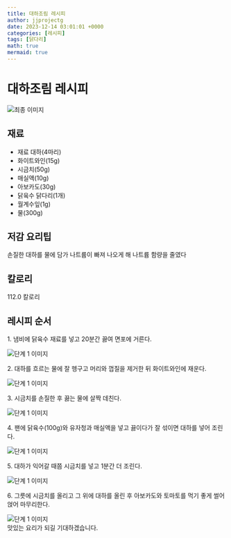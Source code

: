 ```yaml
---
title: 대하조림 레시피
author: jjprojectg
date: 2023-12-14 03:01:01 +0000
categories: [레시피]
tags: [닭다리]
math: true
mermaid: true
---
```

<meta name="og:type" content="website"/>
<meta charset="UTF-8"/>
<div class="header">
  <h1>대하조림 레시피</h1>
</div>

<div class="container my-4">
  <div class="row">
    <div class="col-12 col-md-6">
      <div class="recipe-image">
        <img src="http://www.foodsafetykorea.go.kr/uploadimg/cook/10_00256_2.png" class="step-image" alt="최종 이미지"/>
      </div>
    </div>
    <div class="col-12 col-md-6">
      <div class="ingredients">
        <h2>재료</h2>
        <ul class="card">
          <li> 재료 대하(4마리) </li>
          <li>  화이트와인(15g) </li>
          <li>  시금치(50g) </li>
          <li> 매실액(10g) </li>
          <li>  아보카도(30g) </li>
          <li> 닭육수 닭다리(1개) </li>
          <li>  월계수잎(1g) </li>
          <li>  물(300g) </li>
</ul>
      </div>
    </div>
    <div class="col-12 col-md-6">
      <div class="ingredients">
        <h2>저감 요리팁</h2>
        <div class="card"> 
          <p>
            손질한 대하를 물에 담가 나트륨이 빠져 나오게 해 나트륨 함량을 줄였다
          </p>
        </div>
      </div>
      <div class="ingredients">
        <h2>칼로리</h2>
        <div class="card"> 
          <p>
            112.0 칼로리
          </p>
        </div>
      </div>
    </div>
  </div>

  <h2 class="my-4">레시피 순서</h2>
  <div class="card recipe-card">
    <div class="card-body recipe-step">
      <p class="card-text step-description">1. 냄비에 닭육수 재료를 넣고 20분간
끓여 면포에 거른다.</p>
      <img src="http://www.foodsafetykorea.go.kr/uploadimg/cook/20_00256_1.png" alt="단계 1 이미지" class="step-image"/>
    </div>
  </div>
  <div class="card recipe-card">
    <div class="card-body recipe-step">
      <p class="card-text step-description">2. 대하를 흐르는 물에 잘 헹구고
머리와 껍질을 제거한 뒤
화이트와인에 재운다.</p>
      <img src="http://www.foodsafetykorea.go.kr/uploadimg/cook/20_00256_2.png" alt="단계 1 이미지" class="step-image"/>
    </div>
  </div>
  <div class="card recipe-card">
    <div class="card-body recipe-step">
      <p class="card-text step-description">3. 시금치를 손질한 후 끓는 물에 살짝
데친다.</p>
      <img src="http://www.foodsafetykorea.go.kr/uploadimg/cook/20_00256_3.png" alt="단계 1 이미지" class="step-image"/>
    </div>
  </div>
  <div class="card recipe-card">
    <div class="card-body recipe-step">
      <p class="card-text step-description">4. 팬에 닭육수(100g)와 유자청과
매실액을 넣고 끓이다가 잘 섞이면
대하를 넣어 조린다.</p>
      <img src="http://www.foodsafetykorea.go.kr/uploadimg/cook/20_00256_4.png" alt="단계 1 이미지" class="step-image"/>
    </div>
  </div>
  <div class="card recipe-card">
    <div class="card-body recipe-step">
      <p class="card-text step-description">5. 대하가 익어갈 때쯤 시금치를 넣고
1분간 더 조린다.</p>
      <img src="http://www.foodsafetykorea.go.kr/uploadimg/cook/20_00256_5.png" alt="단계 1 이미지" class="step-image"/>
    </div>
  </div>
  <div class="card recipe-card">
    <div class="card-body recipe-step">
      <p class="card-text step-description">6. 그릇에 시금치를 올리고 그 위에
대하를 올린 후 아보카도와
토마토를 먹기 좋게 썰어 얹어
마무리한다.</p>
      <img src="http://www.foodsafetykorea.go.kr/uploadimg/cook/20_00256_6.png" alt="단계 1 이미지" class="step-image"/>
    </div>
  </div>

</div>
맛있는 요리가 되길 기대하겠습니다.
